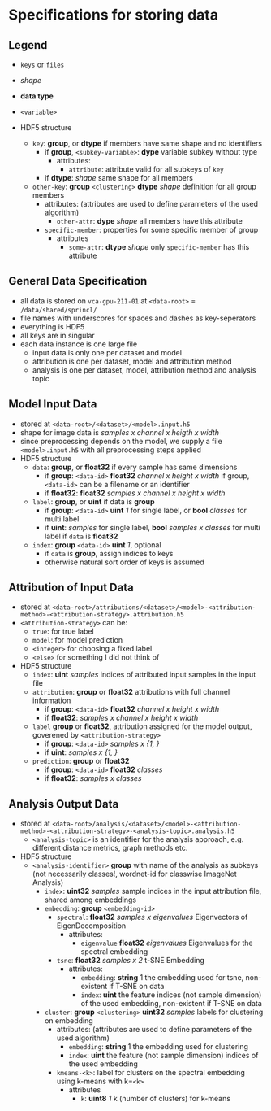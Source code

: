 # Specifications for storing data
## Legend
- `keys` or `files`
- *shape*
- **data type**
- `<variable>`

- HDF5 structure
  - `key`: **group**, or **dtype** if members have same shape and no identifiers
    - if **group**, `<subkey-variable>`: **dype** variable subkey without type
      - attributes:
        - `attribute`: attribute valid for all subkeys of `key`
    - if **dtype**: *shape* same shape for all members
  - `other-key`: **group** `<clustering>` **dtype** *shape* definition for all group members
    - attributes: (attributes are used to define parameters of the used algorithm)
      - `other-attr`: **dype** *shape* all members have this attribute
    - `specific-member`: properties for some specific member of group
      - attributes
        - `some-attr`: **dtype** *shape* only `specific-member` has this attribute

## General Data Specification
- all data is stored on `vca-gpu-211-01` at `<data-root>` = `/data/shared/sprincl/`
- file names with underscores for spaces and dashes as key-seperators
- everything is HDF5
- all keys are in singular
- each data instance is one large file
  - input data is only one per dataset and model
  - attribution is one per dataset, model and attribution method
  - analysis is one per dataset, model, attribution method and analysis topic

## Model Input Data
- stored at `<data-root>/<dataset>/<model>.input.h5`
- shape for image data is *samples x channel x heigth x width*
- since preprocessing depends on the model, we supply a file `<model>.input.h5` with all preprocessing steps applied
- HDF5 structure
  - `data`: **group**, or **float32** if every sample has same dimensions
    - if **group**: `<data-id>` **float32** *channel x height x width* if group, `<data-id>` can be a filename or an identifier
    - if **float32**: **float32** *samples x channel x height x width*
  - `label`: **group**, or **uint** if data is **group**
    - if **group**: `<data-id>` **uint** *1* for single label, or **bool** *classes* for multi label
    - if **uint**: *samples* for single label, **bool** *samples x classes* for multi label if `data` is **float32**
  - `index`: **group** `<data-id>` **uint** *1*, optional
    - if `data` is **group**, assign indices to keys
    - otherwise natural sort order of keys is assumed

## Attribution of Input Data
- stored at `<data-root>/attributions/<dataset>/<model>-<attribution-method>-<attribution-strategy>.attribution.h5`
- `<attribution-strategy>` can be:
  - `true`: for true label
  - `model`: for model prediction
  - `<integer>` for choosing a fixed label
  - `<else>` for something I did not think of
- HDF5 structure
  - `index`: **uint** *samples* indices of attributed input samples in the input file
  - `attribution`: **group** or **float32** attributions with full channel information
    - if **group**: `<data-id>` **float32** *channel x height x width*
    - if **float32**: *samples x channel x height x width*
  - `label` **group** or **float32**, attribution assigned for the model output, goverened by `<attribution-strategy>`
    - if **group**: `<data-id>` *samples x {1, <classes>}*
    - if **uint**: *samples x {1, <classes>}*
  - `prediction`: **group** or **float32**
    - if **group**: `<data-id>` **float32** *classes*
    - if **float32**: *samples x classes*

## Analysis Output Data
- stored at `<data-root>/analysis/<dataset>/<model>-<attribution-method>-<attribution-strategy>-<analysis-topic>.analysis.h5`
  - `<analysis-topic>` is an identifier for the analysis approach, e.g. different distance metrics, graph methods etc.
- HDF5 structure
  - `<analysis-identifier>` **group** with name of the analysis as subkeys (not necessarily classes!, wordnet-id for classwise ImageNet Analysis)
    - `index`: **uint32** *samples* sample indices in the input attribution file, shared among embeddings
    - `embedding`: **group** `<embedding-id>`
      - `spectral`: **float32** *samples x eigenvalues* Eigenvectors of EigenDecomposition
        - attributes:
          - `eigenvalue` **float32** *eigenvalues* Eigenvalues for the spectral embedding
      - `tsne`: **float32** *samples x 2* t-SNE Embedding
        - attributes:
          - `embedding`: **string** 1 the embedding used for tsne, non-existent if T-SNE on data
          - `index`: **uint** the feature indices (not sample dimension) of the used embedding, non-existent if T-SNE on data
    - `cluster`: **group** `<clustering>` **uint32** *samples* labels for clustering on embedding
      - attributes: (attributes are used to define parameters of the used algorithm)
        - `embedding`: **string** 1 the embedding used for clustering
        - `index`: **uint** the feature (not sample dimension) indices of the used embedding
      - `kmeans-<k>`: label for clusters on the spectral embedding using k-means with k=`<k>`
        - attributes
          - `k`: **uint8** *1* k (number of clusters) for k-means

